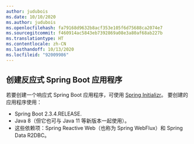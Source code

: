 ```yaml
---
author: judubois
ms.date: 10/10/2020
ms.author: judubois
ms.openlocfilehash: fa79168d9632b8acf353e105f6d75688ca2074e7
ms.sourcegitcommit: f460914ac5843eb7392869a08e3a80af68ab227b
ms.translationtype: HT
ms.contentlocale: zh-CN
ms.lasthandoff: 10/13/2020
ms.locfileid: "92009986"
---
```

## <a name="create-a-reactive-spring-boot-application"></a>创建反应式 Spring Boot 应用程序

若要创建一个响应式 Spring Boot 应用程序，可使用 [Spring Initializr](https://start.spring.io/)。 要创建的应用程序使用：

- Spring Boot 2.3.4.RELEASE.
- Java 8（但它也可与 Java 11 等新版本一起使用）。
- 这些依赖项：Spring Reactive Web（也称为 Spring WebFlux）和 Spring Data R2DBC。
